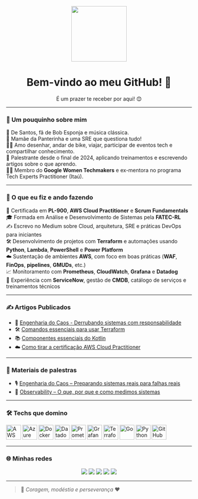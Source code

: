 <div align="center">
  <img height="150" src="https://media.giphy.com/media/KdSSdItrFdgTB8drHT/giphy.gif" />
</div>

<h1 align="center">Bem-vindo ao meu GitHub! 👋</h1>
<p align="center">É um prazer te receber por aqui! 😊</p>

---

### 🌟 Um pouquinho sobre mim

🎯 De Santos, fã de Bob Esponja e música clássica.  
🐾 Mamãe da Panterinha e uma SRE que questiona tudo!  
🚴‍♀️ Amo desenhar, andar de bike, viajar, participar de eventos tech e compartilhar conhecimento.  
🎤 Palestrante desde o final de 2024, aplicando treinamentos e escrevendo artigos sobre o que aprendo.  
👩‍💻 Membro do <strong>Google Women Techmakers</strong> e ex-mentora no programa Tech Experts Practitioner (Itaú).

---

### 💼 O que eu fiz e ando fazendo

📜 Certificada em **PL-900**, **AWS Cloud Practitioner** e **Scrum Fundamentals**  
🎓 Formada em Análise e Desenvolvimento de Sistemas pela **FATEC-RL**  
✍️ Escrevo no Medium sobre Cloud, arquitetura, SRE e práticas DevOps para iniciantes  
🛠️ Desenvolvimento de projetos com **Terraform** e automações usando **Python**, **Lambda**, **PowerShell** e **Power Platform**  
☁️ Sustentação de ambientes **AWS**, com foco em boas práticas (**WAF**, **FinOps**, **pipelines**, **GMUDs**, etc.)  
📈 Monitoramento com **Prometheus**, **CloudWatch**, **Grafana** e **Datadog**  
🧩 Experiência com **ServiceNow**, gestão de **CMDB**, catálogo de serviços e treinamentos técnicos

---

### ✍️ Artigos Publicados

- 📌 [Engenharia do Caos - Derrubando sistemas com responsabilidade](https://medium.com/sysadminas/engenharia-do-caos-derrubando-sistemas-com-responsabilidade-05aff3caaad7)
- 🛠️ [Comandos essenciais para usar Terraform](https://medium.com/@dalfinha.tech/iac-principais-comandos-para-criar-e-manter-recursos-no-terraform-1bd2ee6777af)
- 📚 [Componentes essenciais do Kotlin](https://medium.com/@dalfinha.tech/pilulas-componentes-essenciais-do-kotlin-35db7dfec10c)
- ☁️ [Como tirar a certificação AWS Cloud Practitioner](https://medium.com/@dalfinha.tech/xp-o-caminho-para-tirar-a-certifica%C3%A7%C3%A3o-aws-cloud-practitioner-a26a2f570cef)

---

### 🎤 Materiais de palestras

- 🎙️ [Engenharia do Caos – Preparando sistemas reais para falhas reais](https://drive.google.com/file/d/1T_xtejtZMtZZOjeasxdzddOy5jGa-pDh/view?usp=drive_link)
- 📡 [Observability – O que, por que e como medimos sistemas](https://drive.google.com/file/d/15je81NqgQ93I8rXd3pivWDI8vhCRzhsQ/view?usp=drive_link)

---

### 🛠 Techs que domino

<div align="left">
  <img src="https://img.icons8.com/?size=100&id=33039&format=png&color=000000" height="40" alt="AWS" />
  <img src="https://img.icons8.com/fluency/48/azure-1.png" height="40" alt="Azure" />
  <img src="https://img.icons8.com/fluency/48/docker.png" height="40" alt="Docker" />
  <img src="https://cdn.worldvectorlogo.com/logos/datadog.svg" height="40" alt="Datadog" />
  <img src="https://upload.wikimedia.org/wikipedia/commons/thumb/3/38/Prometheus_software_logo.svg/2066px-Prometheus_software_logo.svg.png" height="40" alt="Prometheus" />
  <img src="https://img.icons8.com/fluency/48/grafana.png" height="40" alt="Grafana" />
  <img src="https://img.icons8.com/color/48/terraform.png" height="40" alt="Terraform" />
  <img src="https://cdn.jsdelivr.net/gh/devicons/devicon/icons/go/go-original.svg" height="40" alt="Go" />
  <img src="https://img.icons8.com/color/48/python--v1.png" height="40" alt="Python" />
  <img src="https://img.icons8.com/ios-glyphs/30/FFFFFF/github.png" height="40" alt="GitHub" />
</div>

---

### 🌐 Minhas redes

<div align="center">
  <a href="mailto:dalva.mariana.dm@gmail.com"><img src="https://img.shields.io/badge/Gmail-D14836?style=for-the-badge&logo=gmail&logoColor=white"></a>
  <a href="https://www.linkedin.com/in/dalva-mariana/" target="_blank"><img src="https://img.shields.io/badge/LinkedIn-0077B5?style=for-the-badge&logo=linkedin&logoColor=white"></a>
  <a href="https://learn.microsoft.com/pt-br/users/dalvinha/" target="_blank"><img src="https://img.shields.io/badge/Microsoft-008000?style=for-the-badge&logo=microsoft&logoColor=white"></a>
  <a href="https://medium.com/@dalfinha.tech" target="_blank"><img src="https://img.shields.io/badge/Medium-12100E?style=for-the-badge&logo=medium&logoColor=white"></a>
  <a href="https://www.hackerrank.com/dalvinha" target="_blank"><img src="https://img.shields.io/badge/Hackerrank-2EC866?style=for-the-badge&logo=HackerRank&logoColor=white"></a>
</div>

---

> 🌈 *Coragem, modéstia e perseverança* ❤️
